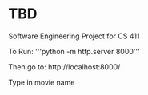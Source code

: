 # TBD
Software Engineering Project for CS 411


To Run:
'''python -m http.server 8000'''

Then go to:
http://localhost:8000/


Type in movie name
